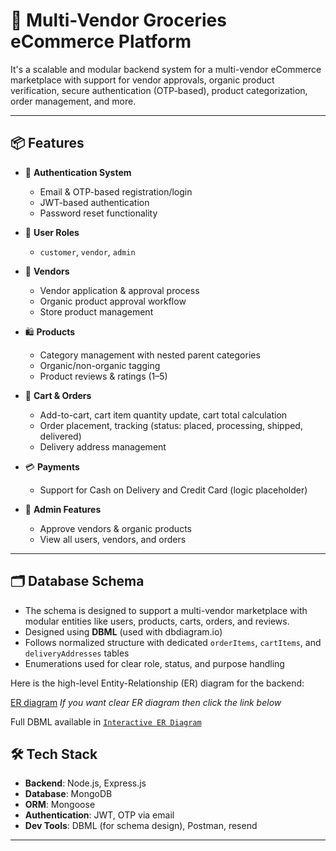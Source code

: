 # 🛒 Multi-Vendor Groceries eCommerce Platform

It's a scalable and modular backend system for a multi-vendor eCommerce marketplace with support for vendor approvals, organic product verification, secure authentication (OTP-based), product categorization, order management, and more.

---

## 📦 Features

- 🔐 **Authentication System**
  - Email & OTP-based registration/login
  - JWT-based authentication
  - Password reset functionality

- 👤 **User Roles**
  - `customer`, `vendor`, `admin`

- 🏪 **Vendors**
  - Vendor application & approval process
  - Organic product approval workflow
  - Store product management

- 🛍️ **Products**
  - Category management with nested parent categories
  - Organic/non-organic tagging
  - Product reviews & ratings (1–5)

- 🛒 **Cart & Orders**
  - Add-to-cart, cart item quantity update, cart total calculation
  - Order placement, tracking (status: placed, processing, shipped, delivered)
  - Delivery address management

- 💳 **Payments**
  - Support for Cash on Delivery and Credit Card (logic placeholder)

- 🧾 **Admin Features**
  - Approve vendors & organic products
  - View all users, vendors, and orders

---

## 🗂️ Database Schema
- The schema is designed to support a multi-vendor marketplace with modular entities like users, products, carts, orders, and reviews.
- Designed using **DBML** (used with dbdiagram.io)
- Follows normalized structure with dedicated `orderItems`, `cartItems`, and `deliveryAddresses` tables
- Enumerations used for clear role, status, and purpose handling

Here is the high-level Entity-Relationship (ER) diagram for the backend:

[ER diagram](https://github.com/user-attachments/assets/00cfb062-7c75-4f49-97cf-78a8def2ba75)
*If you want clear ER diagram then click the link below*

Full DBML available in [`Interactive ER Diagram`](https://dbdiagram.io/d/68179ff41ca52373f56592ff)



## 🛠️ Tech Stack

- **Backend**: Node.js, Express.js
- **Database**: MongoDB 
- **ORM**: Mongoose
- **Authentication**: JWT, OTP via email
- **Dev Tools**: DBML (for schema design), Postman, resend

---



